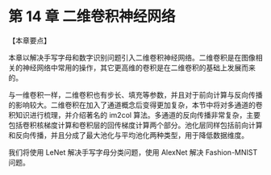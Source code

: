 # 第 14 章 二维卷积神经网络

【本章要点】

本章以解决手写字母和数字识别问题引入二维卷积神经网络。二维卷积是在图像相关的神经网络中常用的操作，其它更高维的卷积是在二维卷积的基础上发展而来的。

与一维卷积一样，二维卷积也有步长、填充等参数，并且对于前向计算与反向传播的影响较大。二维卷积在加入了通道概念后变得更加复杂，本节中将对多通道的卷积知识进行梳理，并介绍著名的 im2col 算法。多通道的反向传播非常复杂，主要包括卷积核梯度计算和卷积层的回传梯度计算两个部分。池化层同样包括前向计算和反向传播，并且分成了最大池化与平均池化两种类型，用于降低数据维度。

我们将使用 LeNet 解决手写字母分类问题，使用 AlexNet 解决 Fashion-MNIST 问题。

